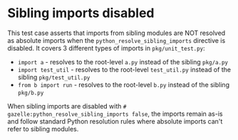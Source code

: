 # Sibling imports disabled

This test case asserts that imports from sibling modules are NOT resolved as
absolute imports when the `python_resolve_sibling_imports` directive is
disabled. It covers 3 different types of imports in `pkg/unit_test.py`:

- `import a` - resolves to the root-level `a.py` instead of the sibling
  `pkg/a.py`
- `import test_util` - resolves to the root-level `test_util.py` instead of
  the sibling `pkg/test_util.py`
- `from b import run` - resolves to the root-level `b.py` instead of the
  sibling `pkg/b.py`

When sibling imports are disabled with
`# gazelle:python_resolve_sibling_imports false`, the imports remain as-is
and follow standard Python resolution rules where absolute imports can't refer
to sibling modules.
